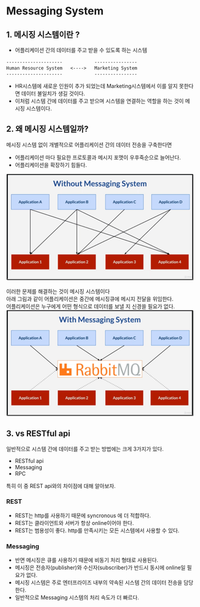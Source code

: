 # Messaging System

## 1. 메시징 시스템이란 ?

* 어플리케이션 간의 데이터를 주고 받을 수 있도록 하는 시스템

```
---------------------            ----------------
Human Resource System   <---->   Marketing System
---------------------            ----------------
```
* HR시스템에 새로운 인원이 추가 되었는데 Marketing시스템에서 이를 알지 못한다면 데이터 불일치가 생길 것이다.
* 이처럼 시스템 간에 데이터를 주고 받으며 시스템을 연결하는 역할을 하는 것이 메시징 시스템이다.

## 2. 왜 메시징 시스템일까?

메시징 시스템 없이 개별적으로 어플리케이션 간의 데이터 전송을 구축한다면
* 어플리케이션 마다 필요한 프로토콜과 메시지 포맷이 우후죽순으로 늘어난다.
* 어플리케이션을 확장하기 힘들다.

![](images/2021-05-20-messaging1.jpg)

이러한 문제를 해결하는 것이 메시징 시스템이다  
아래 그림과 같이 어플리케이션은 중간에 메시징큐에 메시지 전달을 위임한다.  
어플리케이션은 누구에게 어떤 형식으로 데이터를 보낼 지 신경쓸 필요가 없다.
![](images/2021-05-20-messaging2.jpg)

## 3. vs RESTful api
일반적으로 시스템 간에 데이터를 주고 받는 방법에는 크게 3가지가 있다.
* RESTful api
* Messaging
* RPC

특히 이 중 REST api와의 차이점에 대해 알아보자.

### REST
* REST는 http를 사용하기 때문에 syncronous 에 더 적합하다.  
* REST는 클라이언트와 서버가 항상 online이어야 한다.  
* REST는 범용성이 좋다. http를 만족시키는 모든 시스템에서 사용할 수 있다.  

### Messaging
* 반면 메시징은 큐를 사용하기 때문에 비동기 처리 형태로 사용된다.
* 메시징은 전송자(publisher)와 수신자(subscriber)가 반드시 동시에 online일 필요가 없다.
* 메시징 시스템은 주로 엔터프라이즈 내부의 약속된 시스템 간의 데이터 전송을 담당한다.
* 일반적으로 Messaging 시스템의 처리 속도가 더 빠르다.







